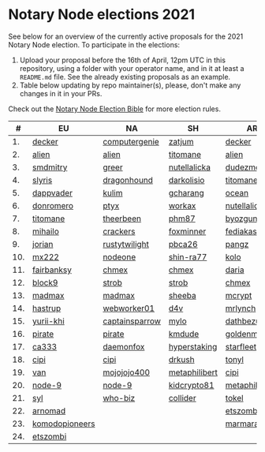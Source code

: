 # Notary Node elections 2021

See below for an overview of the currently active proposals for the 2021 Notary Node election.
To participate in the elections:

1. Upload your proposal before the 16th of April, 12pm UTC in this repository, using a folder with your operator name, and in it at least a `README.md` file. See the already existing proposals as an example.
2. Table below updating by repo maintainer(s), please, don't make any changes in it in your PRs.

Check out the [Notary Node Election Bible](https://github.com/KomodoPlatform/dPoW/blob/dev/doc/bible.md) for more election rules.


|  #  | EU                                 | NA                                       | SH                                     | AR                                     |
| --- | ---------------------------------- | ---------------------------------------- | -------------------------------------- | -------------------------------------- |
|  1. | [decker](decker/README.md)         | [computergenie](computergenie/README.md) | [zatjum](zatjum/README.md)             | [decker](decker/README.md)             |
|  2. | [alien](alien/README.md)           | [alien](alien/README.md)                 | [titomane](titomane/README.md)         | [alien](alien/README.md)               |
|  3. | [smdmitry](smdmitry/README.md)     | [greer](greer/README.md)                 | [nutellalicka](nutellalicka/README.md) | [dudezmobi](dudezmobi/README.md)       |
|  4. | [slyris](slyris/README.md)         | [dragonhound](dragonhound/README.md)     | [darkolisio](darkolisio/README.md)     | [titomane](titomane/README.md)         |
|  5. | [dappvader](dappvader/README.md)   | [kulim](kulim/README.md)                 | [gcharang](gcharang/README.md)         | [ocean](ocean/README.md)               |
|  6. | [donromero](donromero/README.md)   | [ptyx](ptyx/README.md)                   | [workax](workax/README.md)             | [nutellalicka](nutellalicka/README.md) |
|  7. | [titomane](titomane/README.md)     | [theerbeen](theerbeen/README.md)         | [phm87](phm87/README.md)               | [byozgunn](byozgunn/README.md)         |
|  8. | [mihailo](mihailo/README.md)       | [crackers](crackers/README.md)           | [foxminner](foxminner/README.md)       | [fediakash](fediakash/README.md)       |
|  9. | [jorian](jorian/README.md)         | [rustytwilight](rustytwilight/README.md) | [pbca26](pbca26/README.md)             | [pangz](pangz/README.md)               |
| 10. | [mx222](mx222/README.md)           | [nodeone](nodeone/README.md)             | [shin-ra77](shin-ra77/README.md)       | [kolo](kolo/README.md)                 |
| 11. | [fairbanksy](fairbanksy/README.md) | [chmex](chmex/README.md)                 | [chmex](chmex/README.md)               | [daria](daria/README.md)               |
| 12. | [block9](block9/README.md)         | [strob](strob/README.md)                 | [strob](strob/README.md)               | [chmex](chmex/README.md)               |
| 13. | [madmax](madmax/README.md)         | [madmax](madmax/README.md)               | [sheeba](sheeba/README.md)             | [mcrypt](mcrypt/README.md)             |
| 14. | [hastrup](hastrup/README.md)       | [webworker01](webworker01/README.md)     | [d4v](d4v/README.md)                   | [mrlynch](mrlynch/README.md)           |
| 15. | [yurii-khi](yurii-khi/README.md)   | [captainsparrow](captainsparrow/README.md)| [mylo](mylo/README.md)                | [dathbezumniy](dathbezumniy/README.md) |
| 16. | [pirate](pirate/README.md)         | [pirate](pirate/README.md)               | [kmdude](kmdude/README.md)             | [goldenman](goldenman/README.md)       |
| 17. | [ca333](ca333/README.md)           | [daemonfox](daemonfox/README.md)         | [hyperstaking](hyperstaking/README.md) | [starfleet](starfleet/README.md)       |
| 18. | [cipi](cipi/README.md)             | [cipi](cipi/README.md)                   | [drkush](drkush/README.md)             | [tonyl](tonyl/README.md)               |
| 19. | [van](van/README.md)               | [mojojojo400](mojojojo400/README.md)     | [metaphilibert](metaphilibert/README.md)| [cipi](cipi/README.md)                |
| 20. | [node-9](node-9/README.md)         | [node-9](node-9/README.md)               | [kidcrypto81](kidcrypto81/README.md)   | [metaphilibert](metaphilibert/README.md)|
| 21. | [syl](syl/README.md)               | [who-biz](who-biz/README.md)             | [collider](collider/README.md)         | [tokel](tokel/README.md)               |
| 22. | [arnomad](arnomad/README.md)       |                                          |                                        | [etszombi](etszombi/README.md)         |
| 23. | [komodopioneers](komodopioneers/README.md)|                                   |                                        | [marmarachain](marmarachain/README.md) |
| 24. | [etszombi](etszombi/README.md)     |                                          |                                        |                                        |

